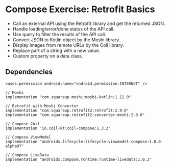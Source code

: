 # Compose Exercise: Retrofit Basics
- Call an external API using the Retrofit library and get the returned JSON.
- Handle loading/error/done status of the API call.
- Use query to filter the results of the API call.
- Convert JSON to Kotlin object by the Moshi library.
- Display images from remote URLs by the Coil library.
- Replace part of a string with a new value.
- Custom property on a data class.

## Dependencies
```
<uses-permission android:name="android.permission.INTERNET" />
```

```
// Moshi
implementation "com.squareup.moshi:moshi-kotlin:1.12.0"

// Retrofit with Moshi Converter
implementation "com.squareup.retrofit2:retrofit:2.9.0"
implementation "com.squareup.retrofit2:converter-moshi:2.9.0"

// Compose Coil
implementation 'io.coil-kt:coil-compose:1.3.2'

// Compose ViewModel
implementation "androidx.lifecycle:lifecycle-viewmodel-compose:1.0.0-alpha07"

// Compose LiveData
implementation "androidx.compose.runtime:runtime-livedata:1.0.1"
```
